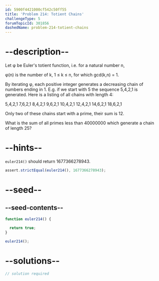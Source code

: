 ```yaml
---
id: 5900f4421000cf542c50ff55
title: 'Problem 214: Totient Chains'
challengeType: 5
forumTopicId: 301856
dashedName: problem-214-totient-chains
---
```


# --description--

Let φ be Euler's totient function, i.e. for a natural number n,

φ(n) is the number of k, 1 ≤ k ≤ n, for which gcd(k,n) = 1.

By iterating φ, each positive integer generates a decreasing chain of numbers ending in 1. E.g. if we start with 5 the sequence 5,4,2,1 is generated. Here is a listing of all chains with length 4:

5,4,2,1 7,6,2,1 8,4,2,1 9,6,2,1 10,4,2,1 12,4,2,1 14,6,2,1 18,6,2,1

Only two of these chains start with a prime, their sum is 12.

What is the sum of all primes less than 40000000 which generate a chain of length 25?

# --hints--

`euler214()` should return 1677366278943.

```js
assert.strictEqual(euler214(), 1677366278943);
```

# --seed--

## --seed-contents--

```js
function euler214() {

  return true;
}

euler214();
```

# --solutions--

```js
// solution required
```
